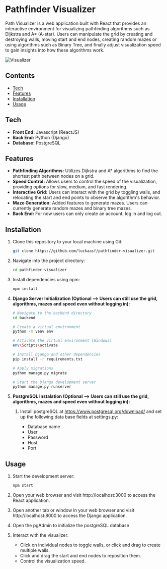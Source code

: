 # Pathfinder Visualizer

Path Visualizer is a web application built with React that provides an interactive environment for visualizing pathfinding algorithms such as Dijkstra and A* (A-star). Users can manipulate the grid by creating and destroying walls, moving start and end nodes, creating random mazes or using algorithms such as Binary Tree, and finally adjust visualization speed to gain insights into how these algorithms work.

![Visualizer](/frontend/src/assets/gifs/showcase.gif)

## Contents

- [Tech](#languages)
- [Features](#features)
- [Installation](#installation)
- [Usage](#usage)

## Tech

- **Front End:** Javascript (ReactJS)
- **Back End:** Python (Django)
- **Database:** PostgreSQL

## Features

- **Pathfinding Algorithms:** Utilizes Dijkstra and A* algorithms to find the shortest path between nodes on a grid.
- **Speed Control:** Allows users to control the speed of the visualization, providing options for slow, medium, and fast rendering.
- **Interactive Grid:** Users can interact with the grid by toggling walls, and relocating the start and end points to observe the algorithm's behavior.
- **Maze Generation:** Added features to generate mazes. Users can currently generate random mazes and binary tree mazes.
- **Back End:** For now users can only create an account, log in and log out.

## Installation

1. Clone this repository to your local machine using Git:

    ```bash
    git clone https://github.com/luckaasf/pathfinder-visualizer.git
    ```

2. Navigate into the project directory:

    ```bash
    cd pathfinder-visualizer
    ```

3. Install dependencies using npm:

    ```bash
    npm install
    ```

4. **Django Server Initialization (Optional --> Users can still use the grid, algorithms, mazes and speed even without logging in):**

    ```bash
    # Navigate to the backend directory
    cd backend
    
    # Create a virtual environment
    python -m venv env
    
    # Activate the virtual environment (Windows)
    env\Scripts\activate
    
    # Install Django and other dependencies
    pip install -r requirements.txt
    
    # Apply migrations
    python manage.py migrate
    
    # Start the Django development server
    python manage.py runserver
    ```

5. **PostgreSQL Instalation (Optional --> Users can still use the grid, algorithms, mazes and speed even without logging in):**

    1. Install postgreSQL at https://www.postgresql.org/download/ and set up the following data base fields at settings.py:

        - Database name
        - User
        - Password
        - Host
        - Port

## Usage

1. Start the development server:

    ```bash
    npm start
    ```

2. Open your web browser and visit http://localhost:3000 to access the React application.

3. Open another tab or window in your web browser and visit http://localhost:8000 to access the Django application.

4. Open the pgAdmin to initialize the postgreSQL database

4. Interact with the visualizer:

   - Click on individual nodes to toggle walls, or click and drag to create multiple walls.
   - Click and drag the start and end nodes to reposition them.
   - Control the visualization speed.